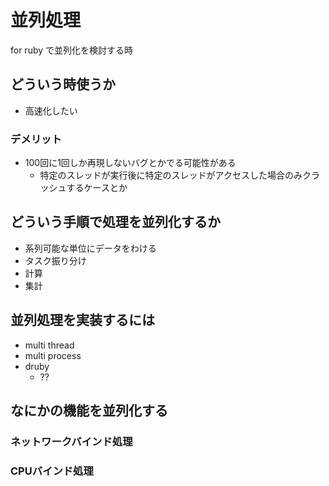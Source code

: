 # 並列処理
for ruby で並列化を検討する時

## どういう時使うか
* 高速化したい

### デメリット
* 100回に1回しか再現しないバグとかでる可能性がある
  * 特定のスレッドが実行後に特定のスレッドがアクセスした場合のみクラッシュするケースとか

## どういう手順で処理を並列化するか　
* 系列可能な単位にデータをわける
* タスク振り分け
* 計算
* 集計

## 並列処理を実装するには
* multi thread
* multi process
* druby
  * ??

## なにかの機能を並列化する

### ネットワークバインド処理

### CPUバインド処理
